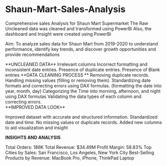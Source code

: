 # Shaun-Mart-Sales-Analysis
Comprehensive sales Analysis for Shaun Mart Supermarket
The Raw Uncleaned data was cleaned and transformed using PowerBi
Also, the dashboard and Insight were created using PowerBi

Aim: To analyze sales data for Shaun Mart from 2019-2020 to understand performance, identify key trends, and discover growth opportunities and provide recommendations
<DIV>
**UNCLEANED DATA**
Irrelevant columns
Incorrect formatting and inconsistent date entries.
Presence of duplicate entries.
Presence of Blank entries
**DATA CLEANING PROCESS **
Removing duplicate records.
Handling missing values (filling or removing them).
Standardizing date formats and correcting errors using DAX formulas.
(formatting the date into year, month, day)
Categorizing the Time into morning, afternoon, and night using DAX formulas
Validating the data types of each column and correcting errors.
</DIV>
**IMPROVED DATA LOOK**

Improved dataset with accurate and structured information.
Standardized date and time.
No missing values or duplicate records.
Added new columns to aid visualization and insight

**INSIGHTS AND ANALYSIS**

Total Orders: 186K
Total Revenue: $34.49M
Profit Margin: 58.83%
Top Cities by Sales: San Francisco, Los Angeles, New York City
Best-Selling Products by Revenue: MacBook Pro, iPhone, ThinkPad Laptop





